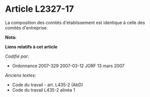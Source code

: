 # Article L2327-17

La composition des comités d'établissement est identique à celle des comités d'entreprise.

**Nota:**



**Liens relatifs à cet article**

_Codifié par_:

  - Ordonnance 2007-329 2007-03-12 JORF 13 mars 2007

_Anciens textes_:

  - Code du travail - art. L435-2 (AbD)
  - Code du travail L435-2 alinéa 1

